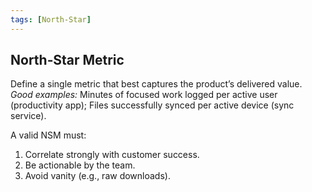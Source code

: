 ```yaml
---
tags: [North‑Star]
---
```


## North‑Star Metric

Define a single metric that best captures the product’s delivered value.  
*Good examples:* Minutes of focused work logged per active user (productivity app); Files successfully synced per active device (sync service).

A valid NSM must:
1. Correlate strongly with customer success.
2. Be actionable by the team.
3. Avoid vanity (e.g., raw downloads).
